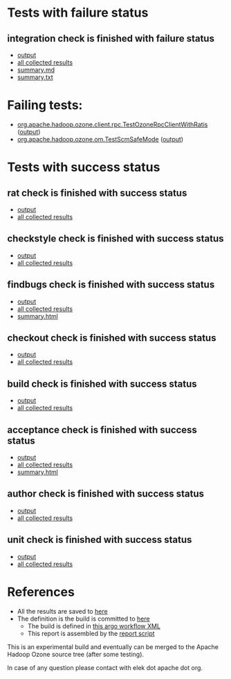 # Tests with failure status

## integration check is finished with failure status

   * [output](https://raw.githubusercontent.com/elek/ozone-ci-03/master/pr/pr-hdds-2255-lnvqh/integration/output.log)
   * [all collected results](https://github.com/elek/ozone-ci-03/tree/master/pr/pr-hdds-2255-lnvqh/integration)
   * [summary.md](https://github.com/elek/ozone-ci-03/tree/master/pr/pr-hdds-2255-lnvqh/integration/summary.md)
   * [summary.txt](https://github.com/elek/ozone-ci-03/tree/master/pr/pr-hdds-2255-lnvqh/integration/summary.txt)

# Failing tests: 

 * [org.apache.hadoop.ozone.client.rpc.TestOzoneRpcClientWithRatis](hadoop-ozone/integration-test/org.apache.hadoop.ozone.client.rpc.TestOzoneRpcClientWithRatis.txt) ([output](hadoop-ozone/integration-test/org.apache.hadoop.ozone.client.rpc.TestOzoneRpcClientWithRatis-output.txt))
 * [org.apache.hadoop.ozone.om.TestScmSafeMode](hadoop-ozone/integration-test/org.apache.hadoop.ozone.om.TestScmSafeMode.txt) ([output](hadoop-ozone/integration-test/org.apache.hadoop.ozone.om.TestScmSafeMode-output.txt))


# Tests with success status

## rat check is finished with success status

   * [output](https://raw.githubusercontent.com/elek/ozone-ci-03/master/pr/pr-hdds-2255-lnvqh/rat/output.log)
   * [all collected results](https://github.com/elek/ozone-ci-03/tree/master/pr/pr-hdds-2255-lnvqh/rat)


## checkstyle check is finished with success status

   * [output](https://raw.githubusercontent.com/elek/ozone-ci-03/master/pr/pr-hdds-2255-lnvqh/checkstyle/output.log)
   * [all collected results](https://github.com/elek/ozone-ci-03/tree/master/pr/pr-hdds-2255-lnvqh/checkstyle)


## findbugs check is finished with success status

   * [output](https://raw.githubusercontent.com/elek/ozone-ci-03/master/pr/pr-hdds-2255-lnvqh/findbugs/output.log)
   * [all collected results](https://github.com/elek/ozone-ci-03/tree/master/pr/pr-hdds-2255-lnvqh/findbugs)
   * [summary.html](https://elek.github.io/ozone-ci-03/pr/pr-hdds-2255-lnvqh/findbugs/summary.html)


## checkout check is finished with success status

   * [output](https://raw.githubusercontent.com/elek/ozone-ci-03/master/pr/pr-hdds-2255-lnvqh/checkout/output.log)
   * [all collected results](https://github.com/elek/ozone-ci-03/tree/master/pr/pr-hdds-2255-lnvqh/checkout)


## build check is finished with success status

   * [output](https://raw.githubusercontent.com/elek/ozone-ci-03/master/pr/pr-hdds-2255-lnvqh/build/output.log)
   * [all collected results](https://github.com/elek/ozone-ci-03/tree/master/pr/pr-hdds-2255-lnvqh/build)


## acceptance check is finished with success status

   * [output](https://raw.githubusercontent.com/elek/ozone-ci-03/master/pr/pr-hdds-2255-lnvqh/acceptance/output.log)
   * [all collected results](https://github.com/elek/ozone-ci-03/tree/master/pr/pr-hdds-2255-lnvqh/acceptance)
   * [summary.html](https://elek.github.io/ozone-ci-03/pr/pr-hdds-2255-lnvqh/acceptance/summary.html)


## author check is finished with success status

   * [output](https://raw.githubusercontent.com/elek/ozone-ci-03/master/pr/pr-hdds-2255-lnvqh/author/output.log)
   * [all collected results](https://github.com/elek/ozone-ci-03/tree/master/pr/pr-hdds-2255-lnvqh/author)


## unit check is finished with success status

   * [output](https://raw.githubusercontent.com/elek/ozone-ci-03/master/pr/pr-hdds-2255-lnvqh/unit/output.log)
   * [all collected results](https://github.com/elek/ozone-ci-03/tree/master/pr/pr-hdds-2255-lnvqh/unit)




# References

 * All the results are saved to [here](https://github.com/elek/ozone-ci-03/tree/master/pr/pr-hdds-2255-lnvqh/)
 * The definition is the build is committed to [here](https://github.com/elek/argo-ozone)
    * The build is defined in [this argo workflow XML](https://github.com/elek/argo-ozone/blob/master/ozone-build.yaml)
    * This report is assembled by the [report script](https://github.com/elek/argo-ozone/blob/master/scripts/report.sh)

This is an experimental build and eventually can be merged to the Apache Hadoop Ozone source tree (after some testing).

In case of any question please contact with elek dot apache dot org.
